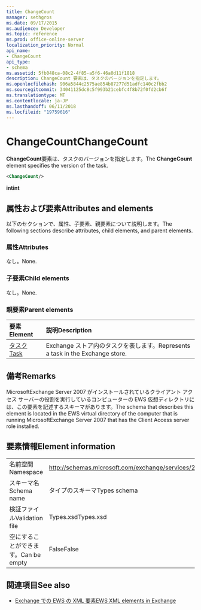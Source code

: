 ```yaml
---
title: ChangeCount
manager: sethgros
ms.date: 09/17/2015
ms.audience: Developer
ms.topic: reference
ms.prod: office-online-server
localization_priority: Normal
api_name:
- ChangeCount
api_type:
- schema
ms.assetid: 5fb048ca-08c2-4f85-a5f6-46a0d11f1818
description: ChangeCount 要素は、タスクのバージョンを指定します。
ms.openlocfilehash: 906a5844c2575ae854b87277d51adfc140c2fbb2
ms.sourcegitcommit: 34041125dc8c5f993b21cebfc4f8b72f0fd2cb6f
ms.translationtype: MT
ms.contentlocale: ja-JP
ms.lasthandoff: 06/11/2018
ms.locfileid: "19759616"
---
```

# <a name="changecount"></a><span data-ttu-id="70550-103">ChangeCount</span><span class="sxs-lookup"><span data-stu-id="70550-103">ChangeCount</span></span>

<span data-ttu-id="70550-104">**ChangeCount**要素は、タスクのバージョンを指定します。</span><span class="sxs-lookup"><span data-stu-id="70550-104">The **ChangeCount** element specifies the version of the task.</span></span> 
  
```xml
<ChangeCount/>
```

 <span data-ttu-id="70550-105">**int**</span><span class="sxs-lookup"><span data-stu-id="70550-105">**int**</span></span>
## <a name="attributes-and-elements"></a><span data-ttu-id="70550-106">属性および要素</span><span class="sxs-lookup"><span data-stu-id="70550-106">Attributes and elements</span></span>

<span data-ttu-id="70550-107">以下のセクションで、属性、子要素、親要素について説明します。</span><span class="sxs-lookup"><span data-stu-id="70550-107">The following sections describe attributes, child elements, and parent elements.</span></span>
  
### <a name="attributes"></a><span data-ttu-id="70550-108">属性</span><span class="sxs-lookup"><span data-stu-id="70550-108">Attributes</span></span>

<span data-ttu-id="70550-109">なし。</span><span class="sxs-lookup"><span data-stu-id="70550-109">None.</span></span>
  
### <a name="child-elements"></a><span data-ttu-id="70550-110">子要素</span><span class="sxs-lookup"><span data-stu-id="70550-110">Child elements</span></span>

<span data-ttu-id="70550-111">なし。</span><span class="sxs-lookup"><span data-stu-id="70550-111">None.</span></span>
  
### <a name="parent-elements"></a><span data-ttu-id="70550-112">親要素</span><span class="sxs-lookup"><span data-stu-id="70550-112">Parent elements</span></span>

|<span data-ttu-id="70550-113">**要素**</span><span class="sxs-lookup"><span data-stu-id="70550-113">**Element**</span></span>|<span data-ttu-id="70550-114">**説明**</span><span class="sxs-lookup"><span data-stu-id="70550-114">**Description**</span></span>|
|:-----|:-----|
|[<span data-ttu-id="70550-115">タスク</span><span class="sxs-lookup"><span data-stu-id="70550-115">Task</span></span>](task.md) <br/> |<span data-ttu-id="70550-116">Exchange ストア内のタスクを表します。</span><span class="sxs-lookup"><span data-stu-id="70550-116">Represents a task in the Exchange store.</span></span>  <br/> |
   
## <a name="remarks"></a><span data-ttu-id="70550-117">備考</span><span class="sxs-lookup"><span data-stu-id="70550-117">Remarks</span></span>

<span data-ttu-id="70550-118">MicrosoftExchange Server 2007 がインストールされているクライアント アクセス サーバーの役割を実行しているコンピューターの EWS 仮想ディレクトリには、この要素を記述するスキーマがあります。</span><span class="sxs-lookup"><span data-stu-id="70550-118">The schema that describes this element is located in the EWS virtual directory of the computer that is running MicrosoftExchange Server 2007 that has the Client Access server role installed.</span></span>
  
## <a name="element-information"></a><span data-ttu-id="70550-119">要素情報</span><span class="sxs-lookup"><span data-stu-id="70550-119">Element information</span></span>

|||
|:-----|:-----|
|<span data-ttu-id="70550-120">名前空間</span><span class="sxs-lookup"><span data-stu-id="70550-120">Namespace</span></span>  <br/> |http://schemas.microsoft.com/exchange/services/2006/types  <br/> |
|<span data-ttu-id="70550-121">スキーマ名</span><span class="sxs-lookup"><span data-stu-id="70550-121">Schema name</span></span>  <br/> |<span data-ttu-id="70550-122">タイプのスキーマ</span><span class="sxs-lookup"><span data-stu-id="70550-122">Types schema</span></span>  <br/> |
|<span data-ttu-id="70550-123">検証ファイル</span><span class="sxs-lookup"><span data-stu-id="70550-123">Validation file</span></span>  <br/> |<span data-ttu-id="70550-124">Types.xsd</span><span class="sxs-lookup"><span data-stu-id="70550-124">Types.xsd</span></span>  <br/> |
|<span data-ttu-id="70550-125">空にすることができます。</span><span class="sxs-lookup"><span data-stu-id="70550-125">Can be empty</span></span>  <br/> |<span data-ttu-id="70550-126">False</span><span class="sxs-lookup"><span data-stu-id="70550-126">False</span></span>  <br/> |
   
## <a name="see-also"></a><span data-ttu-id="70550-127">関連項目</span><span class="sxs-lookup"><span data-stu-id="70550-127">See also</span></span>



- [<span data-ttu-id="70550-128">Exchange での EWS の XML 要素</span><span class="sxs-lookup"><span data-stu-id="70550-128">EWS XML elements in Exchange</span></span>](ews-xml-elements-in-exchange.md)

